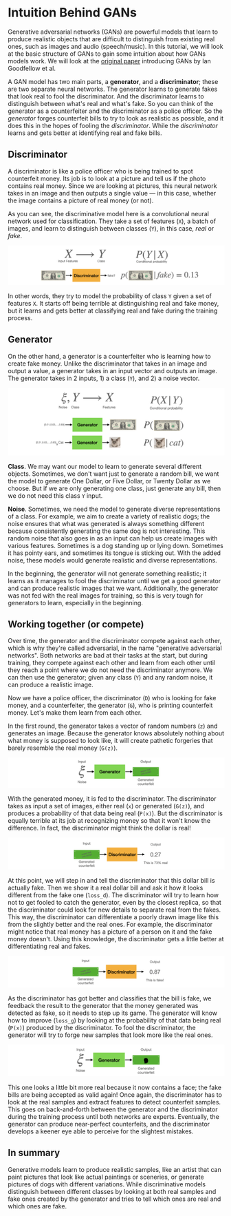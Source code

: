 # Intuition Behind GANs

Generative adversarial networks (GANs) are powerful models that learn to produce realistic objects that are difficult to distinguish from existing real ones, such as images and audio (speech/music). In this tutorial, we will look at the basic structure of GANs to gain some intuition about how GANs models work. We will look at the [original paper](https://proceedings.neurips.cc/paper/2014/hash/5ca3e9b122f61f8f06494c97b1afccf3-Abstract.html) introducing GANs by Ian Goodfellow et al.

A GAN model has two main parts, a **generator**, and a **discriminator**; these are two separate neural networks. The generator learns to generate fakes that look real to fool the discriminator. And the discriminator learns to distinguish between what's real and what's fake. So you can think of the generator as a counterfeiter and the discriminator as a police officer. So the *generator* forges counterfeit bills to try to look as realistic as possible, and it does this in the hopes of fooling the *discriminator*. While the *discriminator* learns and gets better at identifying real and fake bills.

## Discriminator

A discriminator is like a police officer who is being trained to spot counterfeit money. Its job is to look at a picture and tell us if the photo contains real money. Since we are looking at pictures, this neural network takes in an image and then outputs a single value — in this case, whether the image contains a picture of real money (or not).

As you can see, the discriminative model here is a convolutional neural network used for classification. They take a set of features (`X`), a batch of images, and learn to distinguish between classes (`Y`), in this case, *real* or *fake*. 

![Discriminator](assets/01.png)

In other words, they try to model the probability of class `Y` given a set of features `X`. It starts off being terrible at distinguishing real and fake money, but it learns and gets better at classifying real and fake during the training process.

## Generator

On the other hand, a generator is a counterfeiter who is learning how to create fake money. Unlike the discriminator that takes in an image and output a value, a generator takes in an input vector and outputs an image. The generator takes in 2 inputs, 1) a class (`Y`), and 2) a noise vector.

![Generator](assets/02.png)

**Class**. We may want our model to learn to generate several different objects. Sometimes, we don't want just to generate a random bill, we want the model to generate One Dollar, or Five Dollar, or Twenty Dollar as we choose. But if we are only generating one class, just generate any bill, then we do not need this class `Y` input.

**Noise**. Sometimes, we need the model to generate diverse representations of a class. For example, we aim to create a variety of realistic dogs; the noise ensures that what was generated is always something different because consistently generating the same dog is not interesting. This random noise that also goes in as an input can help us create images with various features. Sometimes is a dog standing up or lying down. Sometimes it has pointy ears, and sometimes its tongue is sticking out. With the added noise, these models would generate realistic and diverse representations. 

In the beginning, the generator will not generate something realistic; it learns as it manages to fool the discriminator until we get a good generator and can produce realistic images that we want. Additionally, the generator was not fed with the real images for training, so this is very tough for generators to learn, especially in the beginning.

## Working together (or compete)

Over time, the generator and the discriminator compete against each other, which is why they're called adversarial, in the name "generative adversarial networks". Both networks are bad at their tasks at the start, but during training, they compete against each other and learn from each other until they reach a point where we do not need the discriminator anymore. We can then use the generator; given any class (`Y`) and any random noise, it can produce a realistic image. 

Now we have a police officer, the discriminator (`D`) who is looking for fake money, and a counterfeiter, the generator (`G`), who is printing counterfeit money. Let's make them learn from each other.

In the first round, the generator takes a vector of random numbers (`z`) and generates an image. Because the generator knows absolutely nothing about what money is supposed to look like, it will create pathetic forgeries that barely resemble the real money (`G(z)`). 

![Generator makes the first sample](assets/03.png)

With the generated money, it is fed to the discriminator. The discriminator takes as input a set of images, either real (`x`) or generated (`G(z)`), and produces a probability of that data being real (`P(x)`). But the discriminator is equally terrible at its job at recognizing money so that it won't know the difference. In fact, the discriminator might think the dollar is real!

![Discriminator thinks this is real](assets/04.png)

At this point, we will step in and tell the discriminator that this dollar bill is actually fake. Then we show it a real dollar bill and ask it how it looks different from the fake one (`loss_d`). The discriminator will try to learn how not to get fooled to catch the generator, even by the closest replica, so that the discriminator could look for new details to separate real from the fakes. This way, the discriminator can differentiate a poorly drawn image like this from the slightly better and the real ones. For example, the discriminator might notice that real money has a picture of a person on it and the fake money doesn't. Using this knowledge, the discriminator gets a little better at differentiating real and fakes. 

![Discriminator now thinks this is fake](assets/05.png)

As the discriminator has got better and classifies that the bill is fake, we feedback the result to the generator that the money generated was detected as fake, so it needs to step up its game. The generator will know how to improve (`loss_g`) by looking at the probability of that data being real (`P(x)`) produced by the discriminator. To fool the discriminator, the generator will try to forge new samples that look more like the real ones.

![Generator makes new and improved bill](assets/06.png)

This one looks a little bit more real because it now contains a face; the fake bills are being accepted as valid again! Once again, the discriminator has to look at the real samples and extract features to detect counterfeit samples. This goes on back-and-forth between the generator and the discriminator during the training process until both networks are experts. Eventually, the generator can produce near-perfect counterfeits, and the discriminator develops a keener eye able to perceive for the slightest mistakes.

## In summary

Generative models learn to produce realistic samples, like an artist that can paint pictures that look like actual paintings or sceneries, or generate pictures of dogs with different variations. While discriminative models distinguish between different classes by looking at both real samples and fake ones created by the generator and tries to tell which ones are real and which ones are fake.
